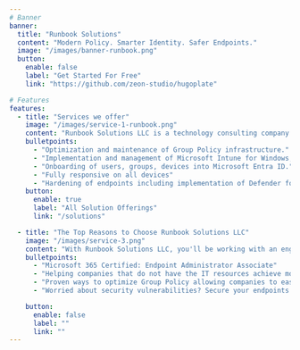 ```yaml
---
# Banner
banner:
  title: "Runbook Solutions"
  content: "Modern Policy. Smarter Identity. Safer Endpoints."
  image: "/images/banner-runbook.png"
  button:
    enable: false
    label: "Get Started For Free"
    link: "https://github.com/zeon-studio/hugoplate"

# Features
features:
  - title: "Services we offer"
    image: "/images/service-1-runbook.png"
    content: "Runbook Solutions LLC is a technology consulting company helping businesses with their Microsoft Intune, Entra ID, Group Policy and Endpoint Security needs."
    bulletpoints:
      - "Optimization and maintenance of Group Policy infrastructure."
      - "Implementation and management of Microsoft Intune for Windows, macOS, iOS, and Android."
      - "Onboarding of users, groups, devices into Microsoft Entra ID."
      - "Fully responsive on all devices"
      - "Hardening of endpoints including implementation of Defender for Endpoint, Windows LAPS, Bitlocker, and more."
    button:
      enable: true
      label: "All Solution Offerings"
      link: "/solutions"

  - title: "The Top Reasons to Choose Runbook Solutions LLC"
    image: "/images/service-3.png"
    content: "With Runbook Solutions LLC, you'll be working with an engineer with over 10 years of experience implementing solutions for medium and large sized businesses."
    bulletpoints:
      - "Microsoft 365 Certified: Endpoint Administrator Associate"
      - "Helping companies that do not have the IT resources achieve modern results."
      - "Proven ways to optimize Group Policy allowing companies to easier transition to Microsoft Intune."
      - "Worried about security vulnerabilities? Secure your endpoints with Windows LAPS, Bitlocker, Conditional Access, and more."

    button:
      enable: false
      label: ""
      link: ""
---
```


